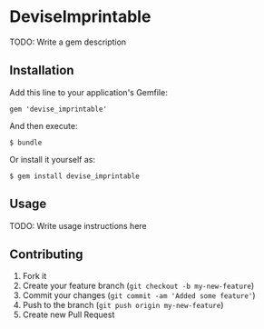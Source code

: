 # DeviseImprintable

TODO: Write a gem description

## Installation

Add this line to your application's Gemfile:

    gem 'devise_imprintable'

And then execute:

    $ bundle

Or install it yourself as:

    $ gem install devise_imprintable

## Usage

TODO: Write usage instructions here

## Contributing

1. Fork it
2. Create your feature branch (`git checkout -b my-new-feature`)
3. Commit your changes (`git commit -am 'Added some feature'`)
4. Push to the branch (`git push origin my-new-feature`)
5. Create new Pull Request
